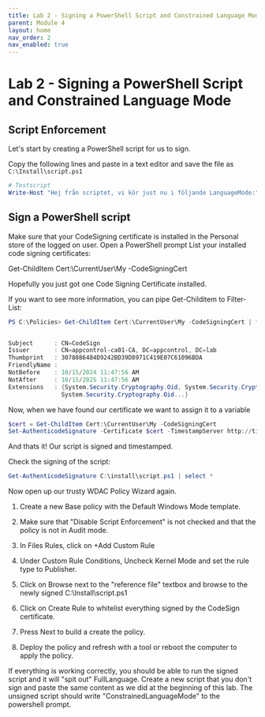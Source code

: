 ```yaml
---
title: Lab 2 - Signing a PowerShell Script and Constrained Language Mode
parent: Module 4
layout: home
nav_order: 2
nav_enabled: true
---
```


# Lab 2 - Signing a PowerShell Script and Constrained Language Mode

## Script Enforcement

Let's start by creating a PowerShell script for us to sign.

Copy the following lines and paste in a text editor and save the file as `C:\Install\script.ps1`

```powershell
# Testscript
Write-Host "Hej från scriptet, vi kör just nu i följande LanguageMode:" $ExecutionContext.SessionState.LanguageMode
```


## Sign a PowerShell script

Make sure that your CodeSigning certificate is installed in the Personal store of the logged on user.
Open a PowerShell prompt
List your installed code signing certificates:

Get-ChildItem Cert:\CurrentUser\My -CodeSigningCert

Hopefully you just got one Code Signing Certificate installed.

If you want to see more information, you can pipe Get-Childitem to Filter-List:

```powershell
PS C:\Policies> Get-ChildItem Cert:\CurrentUser\My -CodeSigningCert | fl


Subject      : CN=CodeSign
Issuer       : CN=appcontrol-ca01-CA, DC=appcontrol, DC=lab
Thumbprint   : 3078086484D9242BD39D8971C419E07C61096BDA
FriendlyName :
NotBefore    : 10/15/2024 11:47:56 AM
NotAfter     : 10/15/2025 11:47:56 AM
Extensions   : {System.Security.Cryptography.Oid, System.Security.Cryptography.Oid, System.Security.Cryptography.Oid,
               System.Security.Cryptography.Oid...}

```

Now, when we have found our certificate we want to assign it to a variable

```powershell
$cert = Get-ChildItem Cert:\CurrentUser\My -CodeSigningCert
Set-AuthenticodeSignature -Certificate $cert -TimestampServer http://timestamp.digicert.com -FilePath C:\install\script.ps1
```

And thats it! Our script is signed and timestamped.

Check the signing of the script:
```powershell
Get-AuthenticodeSignature C:\install\script.ps1 | select *
```

Now open up our trusty WDAC Policy Wizard again. 
1. Create a new Base policy with the Default Windows Mode template.
2. Make sure that "Disable Script Enforcement" is not checked and that the policy is not in Audit mode.
3. In Files Rules, click on +Add Custom Rule
4. Under Custom Rule Conditions, Uncheck Kernel Mode and set the rule type to Publisher.
5. Click on Browse next to the "reference file" textbox and browse to the newly signed C:\Install\script.ps1
6. Click on Create Rule to whitelist everything signed by the CodeSign certificate.
7. Press Next to build a create the policy.

8. Deploy the policy and refresh with a tool or reboot the computer to apply the policy.

If everything is working correctly, you should be able to run the signed script and it will "spit out" FullLanguage.
Create a new script that you don't sign and paste the same content as we did at the beginning of this lab. The unsigned script should write "ConstrainedLanguageMode" to the powershell prompt.